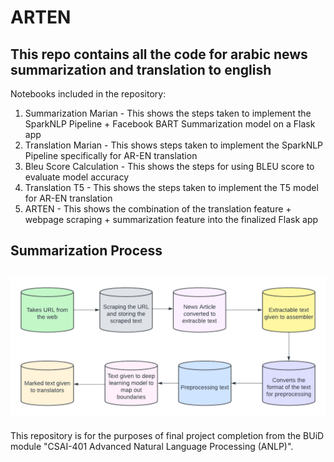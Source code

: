 # ARTEN
This repo contains all the code for arabic news summarization and translation to english 
-----------
Notebooks included in the repository:
1. Summarization Marian - This shows the steps taken to implement the SparkNLP Pipeline + Facebook BART Summarization model on a Flask app
2. Translation Marian - This shows steps taken to implement the SparkNLP Pipeline specifically for AR-EN translation
3. Bleu Score Calculation - This shows the steps for using BLEU score to evaluate model accuracy
4. Translation T5 - This shows the steps taken to implement the T5 model for AR-EN translation
5. ARTEN - This shows the combination of the translation feature + webpage scraping + summarization feature into the finalized Flask app

## Summarization Process 
![Summarization process](assets/Summary_pipeline.png)
------------

This repository is for the purposes of final project completion from the BUiD module "CSAI-401 Advanced Natural Language Processing (ANLP)".
